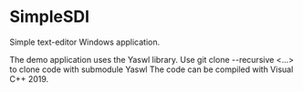 # SimpleSDI
Simple text-editor Windows application.

The demo application uses the Yaswl library.
Use git clone --recursive <...> to clone code with submodule Yaswl
The code can be compiled with Visual C++ 2019.